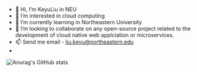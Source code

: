 - 👋 Hi, I’m KeyuLiu in NEU
- 👀 I’m interested in cloud computing
- 🌱 I’m currently learning in Northeastern University
- 💞️ I’m looking to collaborate on any open-source project related to the development of cloud native web applciation or microservices.
- 📫 Send me email - liu.keyu@northeastern.edu
- 
![Anurag's GitHub stats](https://github-readme-stats.vercel.app/api?username=KeyuLiu-NEU&hide=contribs&show_icons=true&theme=synthwave)
<!---
KeyuLiu-NEU/KeyuLiu-NEU is a ✨ special ✨ repository because its `README.md` (this file) appears on your GitHub profile.
You can click the Preview link to take a look at your changes.
--->
